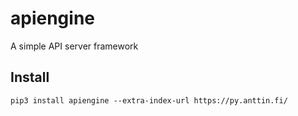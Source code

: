 # apiengine

A simple API server framework

## Install

`pip3 install apiengine --extra-index-url https://py.anttin.fi/`
